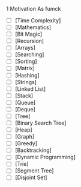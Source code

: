 1 Motivation As fumck
- [ ] [Time Complexity]
- [ ] [Mathematics]
- [ ] [Bit Magic]
- [ ] [Recursion]
- [ ] [Arrays]
- [ ] [Searching]
- [ ] [Sorting]
- [ ] [Matrix]
- [ ] [Hashing]
- [ ] [Strings]
- [ ] [Linked List]
- [ ] [Stack]
- [ ] [Queue]
- [ ] [Deque]
- [ ] [Tree]
- [ ] [Binary Search Tree]
- [ ] [Heap]
- [ ] [Graph]
- [ ] [Greedy]
- [ ] [Backtracking]
- [ ] [Dynamic Programming]
- [ ] [Trie]
- [ ] [Segment Tree]
- [ ] [Disjoint Set]
